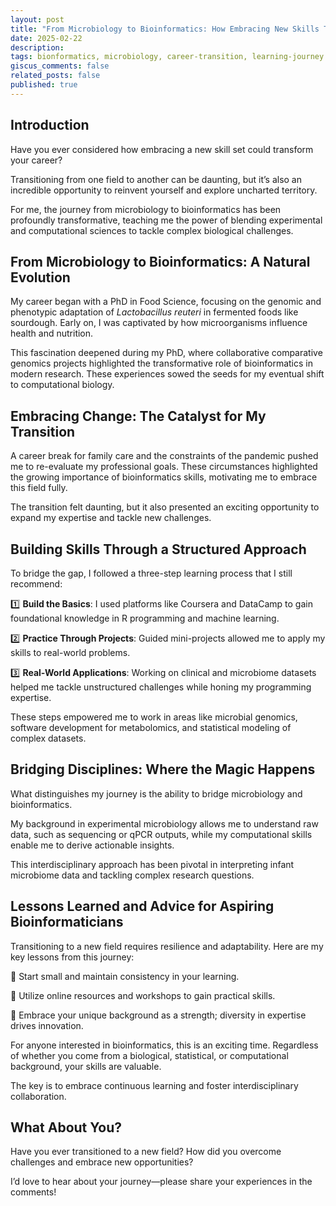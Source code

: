 ```yaml
---
layout: post
title: "From Microbiology to Bioinformatics: How Embracing New Skills Transformed My Career"
date: 2025-02-22
description: 
tags: bionformatics, microbiology, career-transition, learning-journey
giscus_comments: false
related_posts: false
published: true
---
```


## **Introduction**

Have you ever considered how embracing a new skill set could transform your career?

Transitioning from one field to another can be daunting, but it’s also an incredible opportunity to reinvent yourself and explore uncharted territory.

For me, the journey from microbiology to bioinformatics has been profoundly transformative, teaching me the power of blending experimental and computational sciences to tackle complex biological challenges.

## **From Microbiology to Bioinformatics: A Natural Evolution**

My career began with a PhD in Food Science, focusing on the genomic and phenotypic adaptation of *Lactobacillus reuteri* in fermented foods like sourdough. Early on, I was captivated by how microorganisms influence health and nutrition.

This fascination deepened during my PhD, where collaborative comparative genomics projects highlighted the transformative role of bioinformatics in modern research. These experiences sowed the seeds for my eventual shift to computational biology.

## **Embracing Change: The Catalyst for My Transition**

A career break for family care and the constraints of the pandemic pushed me to re-evaluate my professional goals. These circumstances highlighted the growing importance of bioinformatics skills, motivating me to embrace this field fully.

The transition felt daunting, but it also presented an exciting opportunity to expand my expertise and tackle new challenges.

## **Building Skills Through a Structured Approach**

To bridge the gap, I followed a three-step learning process that I still recommend:

1️⃣ **Build the Basics**: I used platforms like Coursera and DataCamp to gain foundational knowledge in R programming and machine learning.

2️⃣ **Practice Through Projects**: Guided mini-projects allowed me to apply my skills to real-world problems.

3️⃣ **Real-World Applications**: Working on clinical and microbiome datasets helped me tackle unstructured challenges while honing my programming expertise.

These steps empowered me to work in areas like microbial genomics, software development for metabolomics, and statistical modeling of complex datasets.

## **Bridging Disciplines: Where the Magic Happens**

What distinguishes my journey is the ability to bridge microbiology and bioinformatics.

My background in experimental microbiology allows me to understand raw data, such as sequencing or qPCR outputs, while my computational skills enable me to derive actionable insights.

This interdisciplinary approach has been pivotal in interpreting infant microbiome data and tackling complex research questions.

## **Lessons Learned and Advice for Aspiring Bioinformaticians**

Transitioning to a new field requires resilience and adaptability. Here are my key lessons from this journey:

🔑 Start small and maintain consistency in your learning.

🔑 Utilize online resources and workshops to gain practical skills.

🔑 Embrace your unique background as a strength; diversity in expertise drives innovation.

For anyone interested in bioinformatics, this is an exciting time. Regardless of whether you come from a biological, statistical, or computational background, your skills are valuable.

The key is to embrace continuous learning and foster interdisciplinary collaboration.

## **What About You?**

Have you ever transitioned to a new field? How did you overcome challenges and embrace new opportunities?

I’d love to hear about your journey—please share your experiences in the comments!